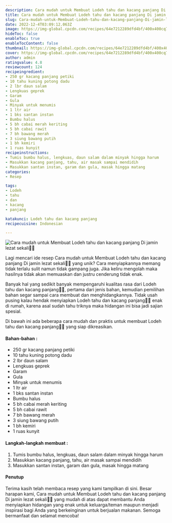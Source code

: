```yaml
---
description: Cara mudah untuk Membuat Lodeh tahu dan kacang panjang Di jamin lezat sekali"
title: Cara mudah untuk Membuat Lodeh tahu dan kacang panjang Di jamin lezat sekali
slug: Cara-mudah-untuk-Membuat-Lodeh-tahu-dan-kacang-panjang-Di-jamin-lezat-sekali
date: 2022-12-4T03:09:12.063Z
image: https://img-global.cpcdn.com/recipes/64e7212289dfd4bf/400x400cq70/photo.jpg
hideToc: false
enableToc: true
enableTocContent: false
thumbnail: https://img-global.cpcdn.com/recipes/64e7212289dfd4bf/400x400cq70/photo.jpg
cover: https://img-global.cpcdn.com/recipes/64e7212289dfd4bf/400x400cq70/photo.jpg
author: admin
ratingvalue: 4.8
reviewcount: 124
recipeingredient:
- 250 gr kacang panjang petiki
- 10 tahu kuning potong dadu
- 2 lbr daun salam
- Lengkuas geprek
- Garam
- Gula
- Minyak untuk menumis
- 1 ltr air
- 1 bks santan instan
- Bumbu halus
- 5 bh cabai merah keriting
- 5 bh cabai rawit
- 7 bh bawang merah
- 3 siung bawang putih
- 1 bh kemiri
- 1 ruas kunyit
recipeinstructions:
- Tumis bumbu halus, lengkuas, daun salam dalam minyak hingga harum
- Masukkan kacang panjang, tahu, air masak sampai mendidih
- Masukkan santan instan, garam dan gula, masak hingga matang
categories:
- Resep

tags:
- Lodeh
- tahu
- dan
- kacang
- panjang

katakunci: Lodeh tahu dan kacang panjang
recipecuisine: Indonesian

---
```


![Cara mudah untuk Membuat Lodeh tahu dan kacang panjang Di jamin lezat sekali👩‍🍳](https://img-global.cpcdn.com/recipes/64e7212289dfd4bf/400x400cq70/photo.jpg)

Lagi mencari ide resep Cara mudah untuk Membuat Lodeh tahu dan kacang panjang Di jamin lezat sekali👩‍🍳 yang unik? Cara menyiapkannya memang tidak terlalu sulit namun tidak gampang juga. Jika keliru mengolah maka hasilnya tidak akan memuaskan dan justru cenderung tidak enak.

Banyak hal yang sedikit banyak mempengaruhi kualitas rasa dari Lodeh tahu dan kacang panjang👩‍🍳, pertama dari jenis bahan, kemudian pemilihan bahan segar sampai cara membuat dan menghidangkannya. Tidak usah pusing kalau hendak menyiapkan Lodeh tahu dan kacang panjang👩‍🍳 enak di rumah, karena asal sudah tahu triknya maka hidangan ini bisa jadi sajian spesial.

Di bawah ini ada beberapa cara mudah dan praktis untuk membuat Lodeh tahu dan kacang panjang👩‍🍳 yang siap dikreasikan.

<!--inarticleads1-->

#### Bahan-bahan :

- 250 gr kacang panjang petiki
- 10 tahu kuning potong dadu
- 2 lbr daun salam
- Lengkuas geprek
- Garam
- Gula
- Minyak untuk menumis
- 1 ltr air
- 1 bks santan instan
- Bumbu halus
- 5 bh cabai merah keriting
- 5 bh cabai rawit
- 7 bh bawang merah
- 3 siung bawang putih
- 1 bh kemiri
- 1 ruas kunyit

<!--inarticleads2-->

#### Langkah-langkah membuat :

1. Tumis bumbu halus, lengkuas, daun salam dalam minyak hingga harum
1. Masukkan kacang panjang, tahu, air masak sampai mendidih
1. Masukkan santan instan, garam dan gula, masak hingga matang

#### Penutup

Terima kasih telah membaca resep yang kami tampilkan di sini. Besar harapan kami, Cara mudah untuk Membuat Lodeh tahu dan kacang panjang Di jamin lezat sekali👩‍🍳 yang mudah di atas dapat membantu Anda menyiapkan hidangan yang enak untuk keluarga/teman maupun menjadi inspirasi bagi Anda yang berkeinginan untuk berjualan makanan. Semoga bermanfaat dan selamat mencoba!